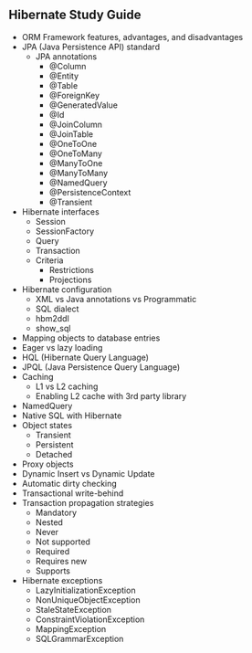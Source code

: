 ## Hibernate Study Guide

- ORM Framework features, advantages, and disadvantages
- JPA (Java Persistence API) standard
  - JPA annotations
    - @Column
    - @Entity
    - @Table
    - @ForeignKey
    - @GeneratedValue
    - @Id
    - @JoinColumn
    - @JoinTable
    - @OneToOne
    - @OneToMany
    - @ManyToOne
    - @ManyToMany
    - @NamedQuery
    - @PersistenceContext
    - @Transient
- Hibernate interfaces
  - Session
  - SessionFactory
  - Query
  - Transaction
  - Criteria
    - Restrictions
    - Projections
- Hibernate configuration
  - XML vs Java annotations vs Programmatic
  - SQL dialect
  - hbm2ddl
  - show_sql
- Mapping objects to database entries
- Eager vs lazy loading
- HQL (Hibernate Query Language)
- JPQL (Java Persistence Query Language)
- Caching
  - L1 vs L2 caching
  - Enabling L2 cache with 3rd party library
- NamedQuery
- Native SQL with Hibernate
- Object states
  - Transient
  - Persistent
  - Detached
- Proxy objects
- Dynamic Insert vs Dynamic Update
- Automatic dirty checking
- Transactional write-behind
- Transaction propagation strategies
  - Mandatory
  - Nested
  - Never
  - Not supported
  - Required
  - Requires new
  - Supports
- Hibernate exceptions
  - LazyInitializationException
  - NonUniqueObjectException
  - StaleStateException
  - ConstraintViolationException
  - MappingException
  - SQLGrammarException
